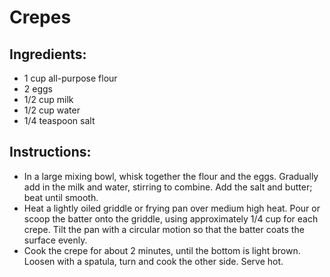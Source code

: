 # Crepes

## Ingredients:

  * 1 cup all-purpose flour
  * 2 eggs
  * 1/2 cup milk
  * 1/2 cup water
  * 1/4 teaspoon salt

## Instructions:

  * In a large mixing bowl, whisk together the flour and the eggs. Gradually add in the milk and water, stirring to combine. Add the salt and butter; beat until smooth.
  * Heat a lightly oiled griddle or frying pan over medium high heat. Pour or scoop the batter onto the griddle, using approximately 1/4 cup for each crepe. Tilt the pan with a circular motion so that the batter coats the surface evenly.
  * Cook the crepe for about 2 minutes, until the bottom is light brown. Loosen with a spatula, turn and cook the other side. Serve hot.
